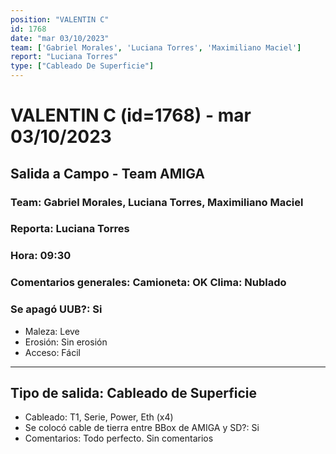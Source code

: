 ```yaml
---
position: "VALENTIN C"
id: 1768
date: "mar 03/10/2023"
team: ['Gabriel Morales', 'Luciana Torres', 'Maximiliano Maciel']
report: "Luciana Torres"
type: ["Cableado De Superficie"]
---
```


# VALENTIN C (id=1768) - mar 03/10/2023
## Salida a Campo - Team AMIGA
### Team: Gabriel Morales, Luciana Torres, Maximiliano Maciel
### Reporta: Luciana Torres
### Hora: 09:30
### Comentarios generales: Camioneta: OK          Clima: Nublado 
### Se apagó UUB?: Si 
- Maleza: Leve
- Erosión: Sin erosión
- Acceso: Fácil
---------
## Tipo de salida: Cableado de Superficie
   - Cableado: T1, Serie, Power, Eth (x4)
   - Se colocó cable de tierra entre BBox de AMIGA y SD?: Si
   - Comentarios: Todo perfecto. Sin comentarios 
